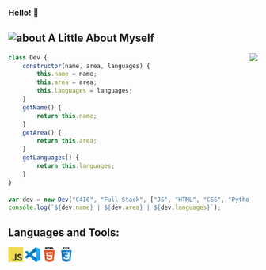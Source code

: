 ### Hello! 🍃

## <img height="35" alt="about" src="https://raw.github.com/elizarov/elizarov/master/about.png"> A Little About Myself

<img height=350 align='right' margin-top:40px src="https://c.tenor.com/y2JXkY1pXkwAAAAM/cat-computer.gif">
<!--<img width=30% align='right' margin-top:40px src="https://c.tenor.com/6y61hTjvYhcAAAAC/hollow-knight.gif">-->

``` js
class Dev {
    constructor(name, area, languages) {
        this.name = name;
        this.area = area;
        this.languages = languages;
    }
    getName() {
        return this.name;
    }
    getArea() {
        return this.area;
    }
    getLanguages() {
        return this.languages;
    }
}

var dev = new Dev("C4I0", "Full Stack", ["JS", "HTML", "CSS", "Python"]);
console.log(`${dev.name} | ${dev.area} | ${dev.languages}`);
```

## **Languages and Tools:**  

<code><img height="30" src="https://raw.githubusercontent.com/github/explore/80688e429a7d4ef2fca1e82350fe8e3517d3494d/topics/javascript/javascript.png"></code>
<code><img height="30" src="https://raw.githubusercontent.com/github/explore/80688e429a7d4ef2fca1e82350fe8e3517d3494d/topics/visual-studio-code/visual-studio-code.png"></code>
<code><img height="30" src="https://raw.githubusercontent.com/github/explore/80688e429a7d4ef2fca1e82350fe8e3517d3494d/topics/html/html.png"></code>
<code><img height="30" src="https://raw.githubusercontent.com/github/explore/80688e429a7d4ef2fca1e82350fe8e3517d3494d/topics/css/css.png"></code>

